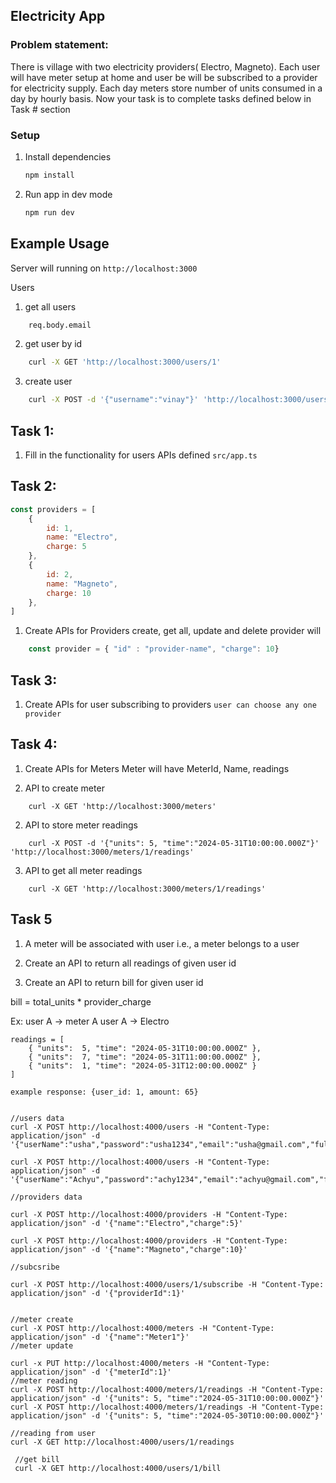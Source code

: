 ## Electricity App

### Problem statement:
There is village with two electricity providers( Electro, Magneto).
Each user will have meter setup at home and user be will be subscribed to a provider for electricity supply.
Each day meters store number of units consumed in a day by hourly basis.
Now your task is to complete tasks defined below in Task # section



### Setup
1. Install dependencies
    ```bash
    npm install
    ```
2. Run app in dev mode
    ```bash
    npm run dev
    ``` 


## Example Usage

Server will running on `http://localhost:3000`

Users

1. get all users
```bash
    req.body.email
```

2. get user by id
```bash
    curl -X GET 'http://localhost:3000/users/1'
```
3. create user
```bash
    curl -X POST -d '{"username":"vinay"}' 'http://localhost:3000/users/1'
```


## Task 1:

1. Fill in the functionality for users APIs defined `src/app.ts`



## Task 2:

```js
const providers = [
    {
        id: 1,
        name: "Electro",
        charge: 5
    },
    {
        id: 2,
        name: "Magneto",
        charge: 10
    },
]
```
1. Create APIs for Providers create, get all, update and delete
provider will
```js
    const provider = { "id" : "provider-name", "charge": 10}
```


## Task 3:

1. Create APIs for user subscribing to providers
`user can choose any one provider`


## Task 4:

1. Create APIs for Meters
Meter will have MeterId, Name, readings

1. API to create meter

```shell
    curl -X GET 'http://localhost:3000/meters'
```

2. API to store meter readings

```shell
    curl -X POST -d '{"units": 5, "time":"2024-05-31T10:00:00.000Z"}' 'http://localhost:3000/meters/1/readings'
```


3. API to get all meter readings

```shell
    curl -X GET 'http://localhost:3000/meters/1/readings'
```



## Task 5
1. A meter will be associated with user i.e., a meter belongs to a user

2. Create an API to return all readings of given user id

3. Create an API to return bill for given user id

bill = total_units * provider_charge

Ex:
user A -> meter A
user A -> Electro
```
readings = [
    { "units":  5, "time": "2024-05-31T10:00:00.000Z" },
    { "units":  7, "time": "2024-05-31T11:00:00.000Z" },
    { "units":  1, "time": "2024-05-31T12:00:00.000Z" }
]

example response: {user_id: 1, amount: 65}


//users data
curl -X POST http://localhost:4000/users -H "Content-Type: application/json" -d '{"userName":"usha","password":"usha1234","email":"usha@gmail.com","fullName":"ushasri"}'

curl -X POST http://localhost:4000/users -H "Content-Type: application/json" -d '{"userName":"Achyu","password":"achy1234","email":"achyu@gmail.com","fullName":"achyuthsai"}'

//providers data

curl -X POST http://localhost:4000/providers -H "Content-Type: application/json" -d '{"name":"Electro","charge":5}'

curl -X POST http://localhost:4000/providers -H "Content-Type: application/json" -d '{"name":"Magneto","charge":10}'

//subcsribe

curl -X POST http://localhost:4000/users/1/subscribe -H "Content-Type: application/json" -d '{"providerId":1}'


//meter create
curl -X POST http://localhost:4000/meters -H "Content-Type: application/json" -d '{"name":"Meter1"}'
//meter update

curl -x PUT http://localhost:4000/meters -H "Content-Type: application/json" -d '{"meterId":1}'
//meter reading
curl -X POST http://localhost:4000/meters/1/readings -H "Content-Type: application/json" -d '{"units": 5, "time":"2024-05-31T10:00:00.000Z"}'
curl -X POST http://localhost:4000/meters/1/readings -H "Content-Type: application/json" -d '{"units": 5, "time":"2024-05-30T10:00:00.000Z"}'

//reading from user
curl -X GET http://localhost:4000/users/1/readings
 
 //get bill
 curl -X GET http://localhost:4000/users/1/bill
